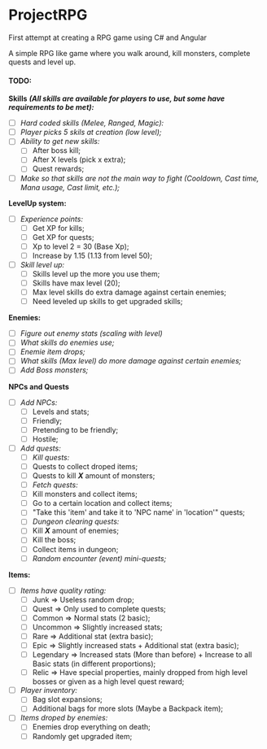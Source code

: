# ProjectRPG
First attempt at creating a RPG game using C# and Angular

A simple RPG like game where you walk around, kill monsters, complete quests and level up.

#### **TODO:**

**Skills**
_**(All skills are available for players to use, but some have requirements to be met):**_
* [ ] _Hard coded skills (Melee, Ranged, Magic):_
* [ ] _Player picks 5 skils at creation (low level);_
* [ ] _Ability to get new skills:_
  * [ ] After boss kill;
  * [ ] After X levels (pick x extra);
  * [ ] Quest rewards;
* [ ] _Make so that skills are not the main way to fight (Cooldown, Cast time, Mana usage, Cast limit, etc.);_

**LevelUp system:**
* [ ] _Experience points:_
  * [ ] Get XP for kills;
  * [ ] Get XP for quests;
  * [ ] Xp to level 2 = 30 (Base Xp);
  * [ ] Increase by 1.15 (1.13 from level 50);
* [ ] _Skill level up:_
  * [ ] Skills level up the more you use them;
  * [ ] Skills have max level (20);
  * [ ] Max level skills do extra damage against certain enemies;
  * [ ] Need leveled up skills to get upgraded skills;

**Enemies:**
* [ ] _Figure out enemy stats (scaling with level)_
* [ ] _What skills do enemies use;_
* [ ] _Enemie item drops;_
* [ ] _What skills (Max level) do more damage against certain enemies;_
* [ ] _Add Boss monsters;_

**NPCs and Quests**
* [ ] _Add NPCs:_
  * [ ] Levels and stats;
  * [ ] Friendly;
  * [ ] Pretending to be friendly;
  * [ ] Hostile;
* [ ] _Add quests:_
  * [ ] _Kill quests:_
  * [ ] Quests to collect droped items;
  * [ ] Quests to kill **_X_** amount of monsters;
  * [ ] _Fetch quests:_
  * [ ] Kill monsters and collect items;
  * [ ] Go to a certain location and collect items;
  * [ ] "Take this 'item' and take it to 'NPC name' in 'location'" quests;
  * [ ] _Dungeon clearing quests:_
  * [ ] Kill **_X_** amount of enemies;
  * [ ] Kill the boss;
  * [ ] Collect items in dungeon;
  * [ ] _Random encounter (event) mini-quests;_

**Items:**
* [ ] _Items have quality rating:_
  * [ ] Junk => Useless random drop;
  * [ ] Quest => Only used to complete quests;
  * [ ] Common => Normal stats (2 basic);
  * [ ] Uncommon => Slightly increased stats;
  * [ ] Rare => Additional stat (extra basic);
  * [ ] Epic => Slightly increased stats + Additional stat (extra basic);
  * [ ] Legendary => Increased stats (More than before) + Increase to all Basic stats (in different proportions);
  * [ ] Relic => Have special properties, mainly dropped from high level bosses or given as a high level quest reward;
* [ ] _Player inventory:_
  * [ ] Bag slot expansions;
  * [ ] Additional bags for more slots (Maybe a Backpack item);
* [ ] _Items droped by enemies:_
  * [ ] Enemies drop everything on death;
  * [ ] Randomly get upgraded item;
